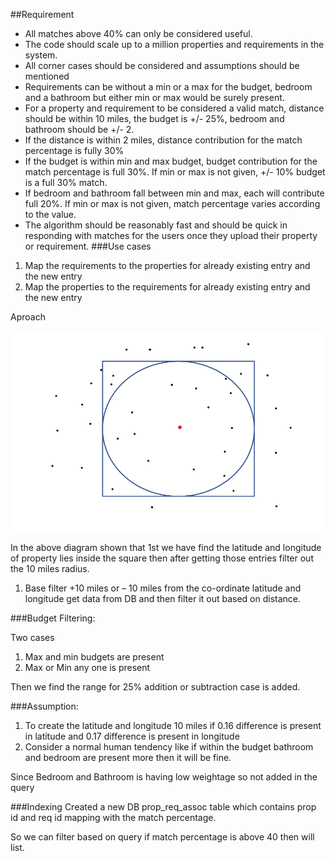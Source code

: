 ##Requirement 

- All matches above 40% can only be considered useful.
- The code should scale up to a million properties and requirements in the system.
- All corner cases should be considered and assumptions should be mentioned
- Requirements can be without a min or a max for the budget, bedroom and a bathroom but either min or max would be surely present.
- For a property and requirement to be considered a valid match, distance should be within 10 miles, the budget is +/- 25%, bedroom and bathroom should be +/- 2.
- If the distance is within 2 miles, distance contribution for the match percentage is fully 30%
- If the budget is within min and max budget, budget contribution for the match percentage is full 30%. If min or max is not given, +/- 10% budget is a full 30% match.
- If bedroom and bathroom fall between min and max, each will contribute full 20%. If min or max is not given, match percentage varies according to the value.
- The algorithm should be reasonably fast and should be quick in responding with matches for the users once they upload their property or requirement.
###Use cases
1. Map the requirements to the properties for already existing entry and the new entry
2. Map the properties to the requirements for already existing entry and the new entry

Aproach

![](https://github.com/khingwe/radius/blob/master/Screenshot%202020-06-21%20at%2011.44.42%20PM.png)

In the above diagram shown that 1st we have find the latitude and longitude of property lies inside the square then after getting those entries filter out the 10 miles radius. 

1.	Base filter +10 miles or – 10 miles from the co-ordinate latitude and longitude get data from DB and then filter it out based on distance.

###Budget Filtering:

Two cases 
1. Max and min budgets are present
2. Max or Min any one is present

Then we find the range for 25% addition or subtraction case is added.

###Assumption:

1.	To create the latitude and longitude 10 miles if 0.16 difference is present in latitude and 0.17 difference is present in longitude
2.	Consider a normal human tendency like if within the budget bathroom and bedroom are present more then it will be fine. 


Since Bedroom and Bathroom is having low weightage so not added in the query

###Indexing 
Created a new DB prop_req_assoc table which contains prop id and req id mapping with the match percentage.

So we can filter based on query if match percentage is above 40 then will list.
